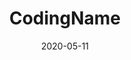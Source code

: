 ﻿---
title: CodingName
toc: false
type: specs
date: "2020-05-11"
draft: false
specification: VEC
version: 1.2.0
documentType: "Recommendation"
elementType: Class
classes:
  - CodingName
menu_name: vec-1.2.0
---
